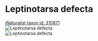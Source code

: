 
Leptinotarsa defecta
====================
  
[iNaturalist taxon id: 310871](https://www.inaturalist.org/taxa/310871)  
![Leptinotarsa defecta](https://inaturalist-open-data.s3.amazonaws.com/photos/159954045/medium.jpeg)  
![Leptinotarsa defecta](https://inaturalist-open-data.s3.amazonaws.com/photos/159954045/medium.jpeg)